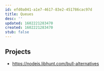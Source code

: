```yaml
---
id: efd0a041-a1e7-4617-83e2-451786cac97d
title: Queues
desc: ''
updated: 1602221283470
created: 1602221283470
stub: false
---
```


## Projects
- https://nodejs.libhunt.com/bull-alternatives
